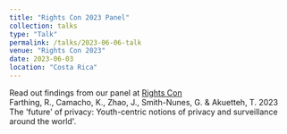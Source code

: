 ```yaml
---
title: "Rights Con 2023 Panel"
collection: talks
type: "Talk"
permalink: /talks/2023-06-06-talk
venue: "Rights Con 2023"
date: 2023-06-03
location: "Costa Rica"
---
```


Read out findings from our panel at [Rights Con](https://trustech4kids.github.io/talks/2023-06-06-talk)  
Farthing, R., Camacho, K., Zhao, J., Smith-Nunes, G. &  Akuetteh, T. 2023 The 'future' of privacy: Youth-centric notions of privacy and surveillance around the world'. 

